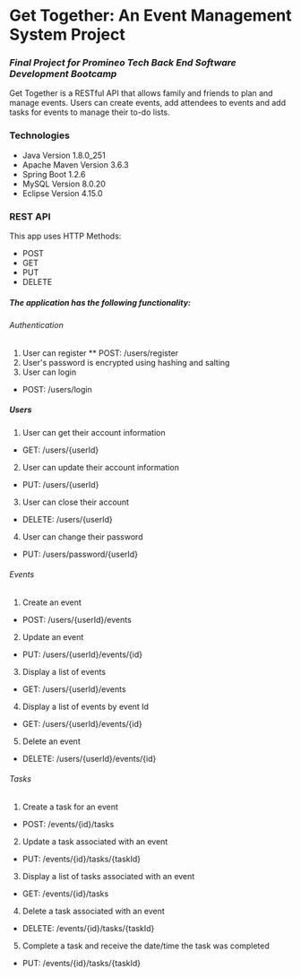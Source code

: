 # Get Together: An Event Management System Project

### *Final Project for Promineo Tech Back End Software Development Bootcamp*

Get Together is a RESTful API that allows family and friends to plan and manage events. 
Users can create events, add attendees to events and add tasks for events to manage their to-do lists. 

### Technologies
* Java Version 1.8.0_251
* Apache Maven Version 3.6.3
* Spring Boot 1.2.6
* MySQL Version 8.0.20
* Eclipse Version 4.15.0

### REST API

This app uses HTTP Methods:

* POST
* GET
* PUT
* DELETE

##### The application has the following functionality: 

###### Authentication 
1.	User can register 
**  POST: /users/register
2.  User's password is encrypted using hashing and salting
3.	User can login
* POST: /users/login

##### Users
1. User can get their account information
* GET: /users/{userId}
2. User can update their account information
* PUT: /users/{userId}
3. User can close their account
* DELETE: /users/{userId}
4. User can change their password
* PUT: /users/password/{userId}

###### Events
1.  Create an event
* POST: /users/{userId}/events
2.  Update an event
* PUT: /users/{userId}/events/{id}
3.  Display a list of events
* GET: /users/{userId}/events
4. Display a list of events by event Id
* GET: /users/{userId}/events/{id}
5.	Delete an event
* DELETE: /users/{userId}/events/{id}

###### Tasks
1.  Create a task for an event
* POST: /events/{id}/tasks
2.  Update a task associated with an event
* PUT: /events/{id}/tasks/{taskId}
3.  Display a list of tasks associated with an event
* GET: /events/{id}/tasks
4.	Delete a task associated with an event
* DELETE: /events/{id}/tasks/{taskId}
5.  Complete a task and receive the date/time the task was completed
* PUT: /events/{id}/tasks/{taskId}
